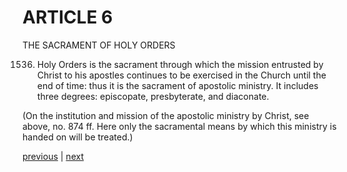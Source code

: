 # ARTICLE 6

THE SACRAMENT OF HOLY ORDERS

1536. Holy Orders is the sacrament through which the mission entrusted by Christ to his apostles continues to be exercised in the Church until the end of time: thus it is the sacrament of apostolic ministry. It includes three degrees: episcopate, presbyterate, and diaconate.

(On the institution and mission of the apostolic ministry by Christ, see above, no. 874 ff. Here only the sacramental means by which this ministry is handed on will be treated.)

[previous](https://github.com/Tenari/non-fiction/blob/master/catechism/__P4Q.md) | [next](https://github.com/Tenari/non-fiction/blob/master/catechism/__P4S.md)